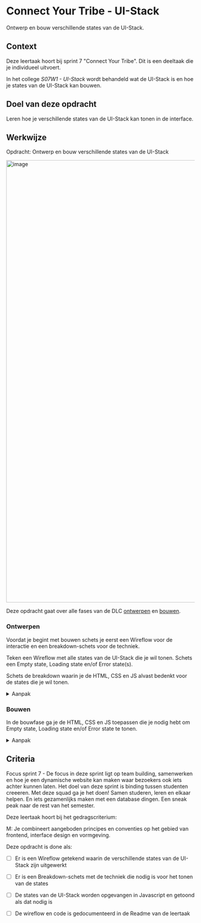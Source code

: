 # Connect Your Tribe - UI-Stack

Ontwerp en bouw verschillende states van de UI-Stack.

## Context

Deze leertaak hoort bij sprint 7 "Connect Your Tribe". Dit is een deeltaak die je individueel uitvoert.

In het college _S07W1 - UI-Stack_ wordt behandeld wat de UI-Stack is en hoe je states van de UI-Stack kan bouwen.



## Doel van deze opdracht

Leren hoe je verschillende states van de UI-Stack kan tonen in de interface.


## Werkwijze

Opdracht: Ontwerp en bouw verschillende states van de UI-Stack

<img width="1180" alt="image" src="https://user-images.githubusercontent.com/1391509/153552195-31522b36-62bc-4e98-bf27-b3c994353583.png">



Deze opdracht gaat over alle fases van de DLC [ontwerpen](#ontwerpen) en [bouwen](#bouwen).



### Ontwerpen

Voordat je begint met bouwen schets je eerst een Wireflow voor de interactie en een breakdown-schets voor de techniek.

Teken een Wireflow met alle states van de UI-Stack die je wil tonen. Schets een Empty state, Loading state en/of Error state(s).

Schets de breakdown waarin je de HTML, CSS en JS alvast bedenkt voor de states die je wil tonen.


<details>
<summary>Aanpak</summary>

1. Schets een Wireflow met alle mogelijke output (schermen en states) die een gebruiker te zien krijgt
2. Schrijf onder elk scherm en state wat een gebruiker doet en wat de interface moet laten zien
3. Maak dan een breakdown-schets van de techniek die je nodig hebt, geef aan welke HTML, CSS en JS je nodig hebt
4. Welk HTML heb je nodig? Waar komt de HTMl voor de Empty State? En de Loading state?
5. Welke CSS heb je nodig voor de vormgeving van de states?
6. Welke JS heb je nodig voor het laden van de data en het tonen van de states? Waar komt de code voor de loading state? Welke code heb je nodig voor Error states?
  




#### Materiaal ontwerpfase

- [Wireframing User Flow with Wireflows](https://balsamiq.com/learn/articles/wireflows/)
- [UI-Stack - How to fix a bad user interface](https://www.scotthurff.com/posts/why-your-user-interface-is-awkward-youre-ignoring-the-ui-stack/)

</details>

### Bouwen

In de bouwfase ga je de HTML, CSS en JS toepassen die je nodig hebt om Empty state, Loading state en/of Error state te tonen.

<details>
<summary>Aanpak</summary>

1. Maak de HTML, CSS en JS om met een Fetch externe data te laden
1. Maak de HTML en CSS voor de Empty state
2. Maak de HTML, CSS en JS voor de Loading state
3. Maak de HTML, CSS en JS voor de Error-state

#### Materiaal bouwfase

- [Fetch API](https://developer.mozilla.org/en-US/docs/Web/API/Fetch_API)
- Hier staat een [tutorial](https://developer.mozilla.org/en-US/docs/Learn/JavaScript/Objects/JSON) voor het laden van JSON data en het aanmaken van HTMl elementen.
- Bij het laden van externe data kan de server verschillende [HTTP response status codes](https://developer.mozilla.org/en-US/docs/Web/HTTP/Status) doorgeven, die kun je gebruiken om feedback te tonen.
- [Error handling while using native fetch API in JavaScript](https://learnwithparam.com/blog/how-to-handle-fetch-errors/)

</details>



## Criteria

Focus sprint 7 - De focus in deze sprint ligt op team building, samenwerken en hoe je een dynamische website kan maken waar bezoekers ook iets achter kunnen laten.	Het doel van deze sprint is binding tussen studenten creeeren. Met deze squad ga je het doen! Samen studeren, leren en elkaar helpen. En iets gezamenlijks maken met een database dingen. Een sneak peak naar de rest van het semester.

Deze leertaak hoort bij het gedragscriterium:

M: Je combineert aangeboden principes en conventies op het gebied van frontend, interface design en vormgeving.

Deze opdracht is done als:

- [ ] Er is een Wireflow getekend waarin de verschillende states van de UI-Stack zijn uitgewerkt
- [ ] Er is een Breakdown-schets met de techniek die nodig is voor het tonen van de states
- [ ] De states van de UI-Stack worden opgevangen in Javascript en getoond als dat nodig is
- [ ] De wireflow en code is gedocumenteerd in de Readme van de leertaak

